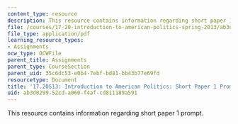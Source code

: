 ```yaml
---
content_type: resource
description: This resource contains information regarding short paper 1 prompt.
file: /courses/17-20-introduction-to-american-politics-spring-2013/ab3d029952cda060f4afcd811189a591_MIT17_20S13_Paper1Prompt.pdf
file_type: application/pdf
learning_resource_types:
- Assignments
ocw_type: OCWFile
parent_title: Assignments
parent_type: CourseSection
parent_uid: 35c6dc53-e0b4-7ebf-bd81-bb43b77e69fd
resourcetype: Document
title: '17.20S13: Introduction to American Politics: Short Paper 1 Prompt'
uid: ab3d0299-52cd-a060-f4af-cd811189a591
---
```

This resource contains information regarding short paper 1 prompt.

